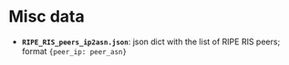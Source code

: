 # Misc data 

* **`RIPE_RIS_peers_ip2asn.json`**: json dict with the list of RIPE RIS peers; format `{peer_ip: peer_asn}`